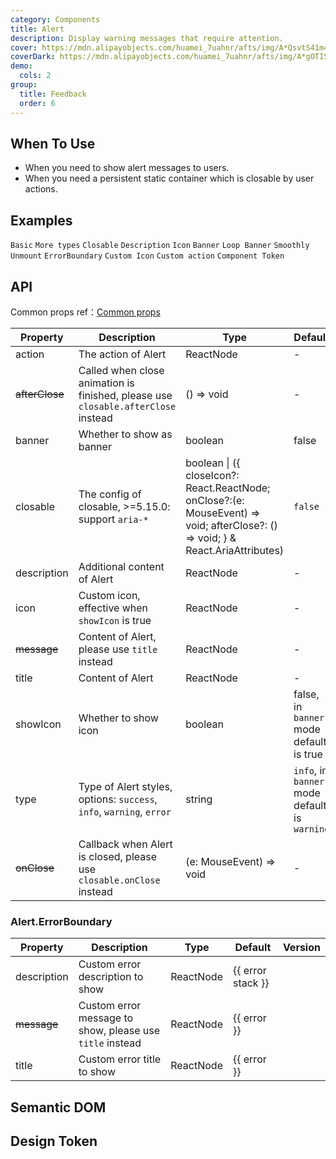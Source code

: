 ```yaml
---
category: Components
title: Alert
description: Display warning messages that require attention.
cover: https://mdn.alipayobjects.com/huamei_7uahnr/afts/img/A*QsvtS41m45UAAAAAAAAAAAAADrJ8AQ/original
coverDark: https://mdn.alipayobjects.com/huamei_7uahnr/afts/img/A*gOTISoMFZV0AAAAAAAAAAAAADrJ8AQ/original
demo:
  cols: 2
group:
  title: Feedback
  order: 6
---
```


## When To Use

- When you need to show alert messages to users.
- When you need a persistent static container which is closable by user actions.

## Examples

<!-- prettier-ignore -->
<code src="./demo/basic.tsx">Basic</code>
<code src="./demo/style.tsx">More types</code>
<code src="./demo/closable.tsx">Closable</code>
<code src="./demo/description.tsx">Description</code>
<code src="./demo/icon.tsx">Icon</code>
<code src="./demo/banner.tsx" iframe="250">Banner</code>
<code src="./demo/loop-banner.tsx">Loop Banner</code>
<code src="./demo/smooth-closed.tsx">Smoothly Unmount</code>
<code src="./demo/error-boundary.tsx">ErrorBoundary</code>
<code src="./demo/custom-icon.tsx" debug>Custom Icon</code>
<code src="./demo/action.tsx">Custom action</code>
<code src="./demo/component-token.tsx" debug>Component Token</code>

## API

Common props ref：[Common props](/docs/react/common-props)

| Property | Description | Type | Default | Version |
| --- | --- | --- | --- | --- |
| action | The action of Alert | ReactNode | - | 4.9.0 |
| ~~afterClose~~ | Called when close animation is finished, please use `closable.afterClose` instead | () => void | - |  |
| banner | Whether to show as banner | boolean | false |  |
| closable | The config of closable, >=5.15.0: support `aria-*` | boolean \| ({ closeIcon?: React.ReactNode; onClose?:(e: MouseEvent) => void; afterClose?: () => void; } & React.AriaAttributes) | `false` |  |
| description | Additional content of Alert | ReactNode | - |  |
| icon | Custom icon, effective when `showIcon` is true | ReactNode | - |  |
| ~~message~~ | Content of Alert, please use `title` instead | ReactNode | - |  |
| title | Content of Alert | ReactNode | - |  |
| showIcon | Whether to show icon | boolean | false, in `banner` mode default is true |  |
| type | Type of Alert styles, options: `success`, `info`, `warning`, `error` | string | `info`, in `banner` mode default is `warning` |  |
| ~~onClose~~ | Callback when Alert is closed, please use `closable.onClose` instead | (e: MouseEvent) => void | - |  |

### Alert.ErrorBoundary

| Property | Description | Type | Default | Version |
| --- | --- | --- | --- | --- |
| description | Custom error description to show | ReactNode | {{ error stack }} |  |
| ~~message~~ | Custom error message to show, please use `title` instead | ReactNode | {{ error }} |  |
| title | Custom error title to show | ReactNode | {{ error }} |  |

## Semantic DOM

<code src="./demo/_semantic.tsx" simplify="true"></code>

## Design Token

<ComponentTokenTable component="Alert"></ComponentTokenTable>

